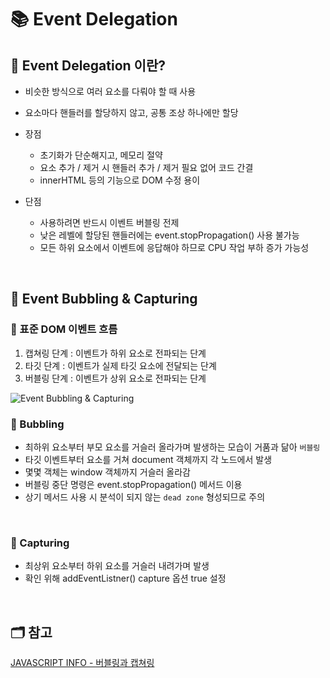 # 📚 Event Delegation


## 📖 Event Delegation 이란?
- 비슷한 방식으로 여러 요소를 다뤄야 할 때 사용
- 요소마다 핸들러를 할당하지 않고, 공통 조상 하나에만 할당

- 장점
  - 초기화가 단순해지고, 메모리 절약
  - 요소 추가 / 제거 시 핸들러 추가 / 제거 필요 없어 코드 간결
  - innerHTML 등의 기능으로 DOM 수정 용이 
- 단점
  - 사용하려면 반드시 이벤트 버블링 전제
  - 낮은 레벨에 할당된 핸들러에는 event.stopPropagation() 사용 불가능
  - 모든 하위 요소에서 이벤트에 응답해야 하므로 CPU 작업 부하 증가 가능성

</br>

## 📖 Event Bubbling & Capturing
### 📍 표준 DOM 이벤트 흐름
1. 캡쳐링 단계 : 이벤트가 하위 요소로 전파되는 단계
2. 타깃 단계 : 이벤트가 실제 타깃 요소에 전달되는 단계
3. 버블링 단계 : 이벤트가 상위 요소로 전파되는 단계

![Event Bubbling & Capturing](https://velog.velcdn.com/images/line_jeong32/post/37a48b42-b14a-45c6-842e-3510b72b9dd3/image.png)


### 📍 Bubbling
- 최하위 요소부터 부모 요소를 거슬러 올라가며 발생하는 모습이 거품과 닮아 `버블링`
- 타깃 이벤트부터 <html> 요소를 거쳐 document 객체까지 각 노드에서 발생
- 몇몇 객체는 window 객체까지 거슬러 올라감
- 버블링 중단 명령은 event.stopPropagation() 메서드 이용
- 상기 메서드 사용 시 분석이 되지 않는 `dead zone` 형성되므로 주의

</br> 

### 📍 Capturing
- 최상위 요소부터 하위 요소를 거슬러 내려가며 발생
- 확인 위해 addEventListner() capture 옵션 true 설정

</br> 

## 🗂️ 참고
[JAVASCRIPT INFO - 버블링과 캡쳐링](https://ko.javascript.info/bubbling-and-capturing)